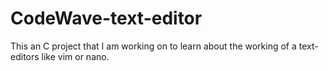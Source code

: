 # CodeWave-text-editor
This an C project that I am working on to learn about the working of a text-editors like vim or nano.

